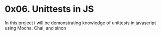 # 0x06. Unittests in JS

In this project i will be demonstrating knowledge of unittests in javascript using Mocha, Chai, and sinon

